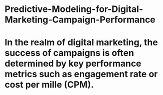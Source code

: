 # Predictive-Modeling-for-Digital-Marketing-Campaign-Performance
# In the realm of digital marketing, the success of campaigns is often determined by key performance metrics such as engagement rate or cost per mille (CPM).
